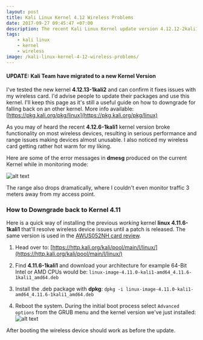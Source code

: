 ```yaml
---
layout: post
title: Kali Linux Kernel 4.12 Wireless Problems
date: 2017-09-27 09:45:47 +07:00
description: The recent Kali Linux Kernel update version 4.12.12-2kali1 completely broke wireless functionality resulting in poor performance and range issues. This post shows how to quickly resolve the wireless issues by downgrading back to the previous kernel version 4.11.6-1kali1.
tags: 
    - kali linux
    - kernel
    - wireless
image: /kali-linux-kernel-4-12-wireless-problems/
---
```

#### UPDATE: Kali Team have migrated to a new Kernel Version
I've tested the new kernel **4.12.13-1kali2** and can confirm it fixes issues with my wireless card. I'd advise people to update their packages and use this kernel. I'll keep this page as it's still a useful guide on how to downgrade for falling back on an other kernel. More info available: [https://pkg.kali.org/pkg/linux](https://pkg.kali.org/pkg/linux)

As you may of heard the recent **4.12.6-1kali1** kernel version broke functionality on most wireless devices, resulting in serious performance and range issues making devices almost unusable. I also noticed my wireless card getting rather hot warm for my liking.

Here are some of the error messages in **dmesg** produced on the current Kernel while in monitoring mode:

![alt text]({{page.image}}/kali-linux-dmesg-wireless-errors.png "Kali Linux Kernel 4.12 Wireless Errirs")

The range also drops dramatically, where I couldn't even monitor traffic 3 meters away from my access point.

### How to Downgrade back to Kernel 4.11

Here is a quick way of installing the previous *working* kernel **linux 4.11.6-1kali1** that'll resolve wireless device issues until a patch is released. The same version is used in the [AWUS052NH card review](https://markuta.com/alfa-awus052nh-review/).

1. Head over to: [https://http.kali.org/kali/pool/main/l/linux/](https://http.kali.org/kali/pool/main/l/linux/)
2. Find **4.11.6-1kali1** and download your architecture for example 64-Bit Intel or AMD CPUs would be: `linux-image-4.11.0-kali1-amd64_4.11.6-1kali1_amd64.deb`
3. Install the .deb package with **dpkg**:
`dpkg -i linux-image-4.11.0-kali1-amd64_4.11.6-1kali1_amd64.deb`

4. Reboot the system. During the initial boot process select `Advanced options` from the GRUB menu and the kernel version we've just installed:
![alt text]({{page.image}}/kali-linux-kernel-4.11.png "Kali Linux Kernel 4.11")

After booting the wireless device should work as before the update.
